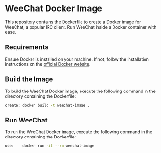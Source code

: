 # WeeChat Docker Image

This repository contains the Dockerfile to create a Docker image for WeeChat, a popular IRC client. Run WeeChat inside a Docker container with ease.

## Requirements

Ensure Docker is installed on your machine. If not, follow the installation instructions on the [official Docker website](https://docs.docker.com/get-docker/).

## Build the Image

To build the WeeChat Docker image, execute the following command in the directory containing the Dockerfile:

```sh
create:	docker build -t weechat-image .
```

## Run WeeChat

To run the WeeChat Docker image, execute the following command in the directory containing the Dockerfile:

```sh
use:	docker run -it --rm weechat-image
```



